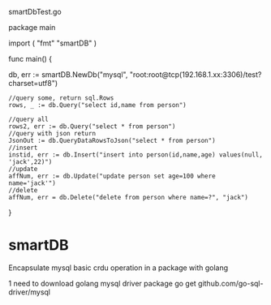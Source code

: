  smartDbTest.go

package main

import (
	"fmt"
	"smartDB"
)

func main() {

  db, err := smartDB.NewDb("mysql", "root:root@tcp(192.168.1.xx:3306)/test?charset=utf8")

	//query some, return sql.Rows
	rows, _ := db.Query("select id,name from person")

	//query all
	rows2, err := db.Query("select * from person")
    //query with json return
	JsonOut := db.QueryDataRowsToJson("select * from person")
    //insert
	instid, err := db.Insert("insert into person(id,name,age) values(null, 'jack',22)")
    //update
	affNum, err := db.Update("update person set age=100 where name='jack'")
    //delete
	affNum, err = db.Delete("delete from person where name=?", "jack")

}
# smartDB
Encapsulate mysql basic crdu operation in a package with golang

1 need to download golang mysql driver package
go get github.com/go-sql-driver/mysql

